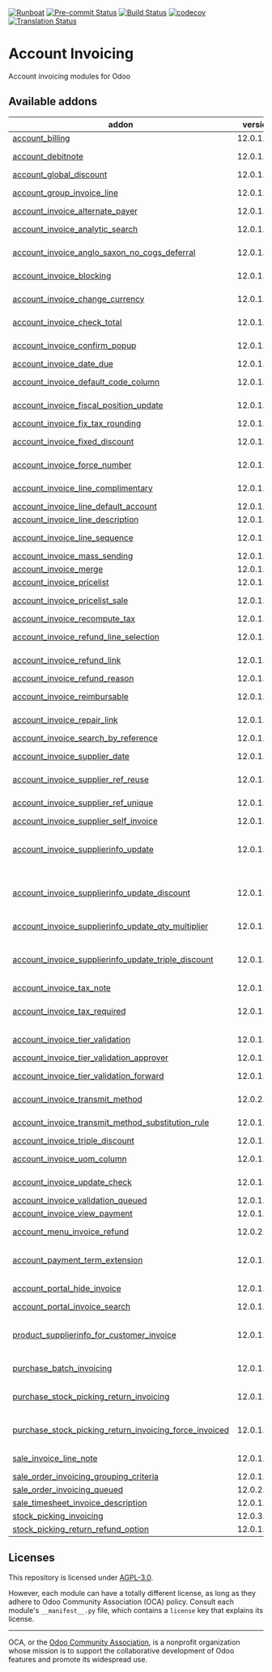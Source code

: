 
[![Runboat](https://img.shields.io/badge/runboat-Try%20me-875A7B.png)](https://runboat.odoo-community.org/builds?repo=OCA/account-invoicing&target_branch=12.0)
[![Pre-commit Status](https://github.com/OCA/account-invoicing/actions/workflows/pre-commit.yml/badge.svg?branch=12.0)](https://github.com/OCA/account-invoicing/actions/workflows/pre-commit.yml?query=branch%3A12.0)
[![Build Status](https://github.com/OCA/account-invoicing/actions/workflows/test.yml/badge.svg?branch=12.0)](https://github.com/OCA/account-invoicing/actions/workflows/test.yml?query=branch%3A12.0)
[![codecov](https://codecov.io/gh/OCA/account-invoicing/branch/12.0/graph/badge.svg)](https://codecov.io/gh/OCA/account-invoicing)
[![Translation Status](https://translation.odoo-community.org/widgets/account-invoicing-12-0/-/svg-badge.svg)](https://translation.odoo-community.org/engage/account-invoicing-12-0/?utm_source=widget)

<!-- /!\ do not modify above this line -->

# Account Invoicing

Account invoicing modules for Odoo

<!-- /!\ do not modify below this line -->

<!-- prettier-ignore-start -->

[//]: # (addons)

Available addons
----------------
addon | version | maintainers | summary
--- | --- | --- | ---
[account_billing](account_billing/) | 12.0.1.0.1 | [![Saran440](https://github.com/Saran440.png?size=30px)](https://github.com/Saran440) | Group invoice as billing before payment
[account_debitnote](account_debitnote/) | 12.0.1.0.0 |  | Create debit note from invoice and vendor bill
[account_global_discount](account_global_discount/) | 12.0.1.2.2 |  | Account Global Discount
[account_group_invoice_line](account_group_invoice_line/) | 12.0.1.0.1 |  | Add option to group invoice lines per account
[account_invoice_alternate_payer](account_invoice_alternate_payer/) | 12.0.1.0.1 |  | Set a alternate payor/payee in invoices
[account_invoice_analytic_search](account_invoice_analytic_search/) | 12.0.1.0.0 |  | Search invoices by analytic account or by project manager
[account_invoice_anglo_saxon_no_cogs_deferral](account_invoice_anglo_saxon_no_cogs_deferral/) | 12.0.1.0.0 |  | Invalidates the COGS deferral introduced by the anglo saxon module
[account_invoice_blocking](account_invoice_blocking/) | 12.0.1.0.1 |  | Set a blocking (No Follow-up) flag on invoices
[account_invoice_change_currency](account_invoice_change_currency/) | 12.0.1.1.0 |  | Allows to change currency of Invoice by wizard
[account_invoice_check_total](account_invoice_check_total/) | 12.0.1.1.1 |  | Check if the verification total is equal to the bill's total
[account_invoice_confirm_popup](account_invoice_confirm_popup/) | 12.0.1.0.0 |  | Adds a confirmation popup before validation
[account_invoice_date_due](account_invoice_date_due/) | 12.0.1.1.0 | [![luisg123v](https://github.com/luisg123v.png?size=30px)](https://github.com/luisg123v) | Update Invoice's Due Date
[account_invoice_default_code_column](account_invoice_default_code_column/) | 12.0.1.0.1 | [![legalsylvain](https://github.com/legalsylvain.png?size=30px)](https://github.com/legalsylvain) | Display Default code product in a dedicated column on invoice reports
[account_invoice_fiscal_position_update](account_invoice_fiscal_position_update/) | 12.0.1.0.2 |  | Changing the fiscal position of an invoice will auto-update invoice lines
[account_invoice_fix_tax_rounding](account_invoice_fix_tax_rounding/) | 12.0.1.0.0 |  | Fix invoice tax rounding globally
[account_invoice_fixed_discount](account_invoice_fixed_discount/) | 12.0.1.0.1 |  | Allows to apply fixed amount discounts in invoices.
[account_invoice_force_number](account_invoice_force_number/) | 12.0.1.0.0 |  | Allows to force invoice numbering on specific invoices
[account_invoice_line_complimentary](account_invoice_line_complimentary/) | 12.0.1.0.0 |  | Define Invoice Lines for complimentary Products.
[account_invoice_line_default_account](account_invoice_line_default_account/) | 12.0.1.0.1 |  | Account Invoice Line Default Account
[account_invoice_line_description](account_invoice_line_description/) | 12.0.1.0.0 |  | Account invoice line description
[account_invoice_line_sequence](account_invoice_line_sequence/) | 12.0.1.1.1 |  | Adds sequence field on invoice lines to manage its order.
[account_invoice_mass_sending](account_invoice_mass_sending/) | 12.0.1.0.0 |  | Account Invoice Mass Sending
[account_invoice_merge](account_invoice_merge/) | 12.0.1.0.3 |  | Merge invoices in draft
[account_invoice_pricelist](account_invoice_pricelist/) | 12.0.1.0.6 |  | Add partner pricelist on invoices
[account_invoice_pricelist_sale](account_invoice_pricelist_sale/) | 12.0.1.0.0 |  | Module to fill pricelist from sales order in invoice.
[account_invoice_recompute_tax](account_invoice_recompute_tax/) | 12.0.1.0.1 | [![legalsylvain](https://github.com/legalsylvain.png?size=30px)](https://github.com/legalsylvain) | Reset Tax Lines Values
[account_invoice_refund_line_selection](account_invoice_refund_line_selection/) | 12.0.1.0.0 |  | This module allows the user to refund specific lines in a invoice
[account_invoice_refund_link](account_invoice_refund_link/) | 12.0.1.0.0 |  | Link refund invoice with its original invoice
[account_invoice_refund_reason](account_invoice_refund_reason/) | 12.0.1.0.1 | [![max3903](https://github.com/max3903.png?size=30px)](https://github.com/max3903) | Account Invoice Refund Reason.
[account_invoice_reimbursable](account_invoice_reimbursable/) | 12.0.1.0.0 |  | Create the option to add reimbursables on invoices
[account_invoice_repair_link](account_invoice_repair_link/) | 12.0.1.0.0 |  | Adds a link in the invoice to the repair from which it was generated
[account_invoice_search_by_reference](account_invoice_search_by_reference/) | 12.0.1.0.1 |  | Account invoice search by reference
[account_invoice_supplier_date](account_invoice_supplier_date/) | 12.0.1.0.0 |  | Move accounting date in supplier invoice near date invoice
[account_invoice_supplier_ref_reuse](account_invoice_supplier_ref_reuse/) | 12.0.1.0.0 |  | Makes it possible to reuse supplier invoice references
[account_invoice_supplier_ref_unique](account_invoice_supplier_ref_unique/) | 12.0.1.0.0 |  | Checks that supplier invoices are not entered twice
[account_invoice_supplier_self_invoice](account_invoice_supplier_self_invoice/) | 12.0.1.1.0 |  | Purchase Self Invoice
[account_invoice_supplierinfo_update](account_invoice_supplierinfo_update/) | 12.0.1.1.0 |  | In the supplier invoice, automatically updates all products whose unit price on the line is different from the supplier price
[account_invoice_supplierinfo_update_discount](account_invoice_supplierinfo_update_discount/) | 12.0.1.1.0 | [![legalsylvain](https://github.com/legalsylvain.png?size=30px)](https://github.com/legalsylvain) | In the supplier invoice, automatically update all products whose discount on the line is different from the supplier discount
[account_invoice_supplierinfo_update_qty_multiplier](account_invoice_supplierinfo_update_qty_multiplier/) | 12.0.1.0.1 | [![legalsylvain](https://github.com/legalsylvain.png?size=30px)](https://github.com/legalsylvain) | In the invoice Supplierinfo wizard, allow to change the Quantity Multiplier field
[account_invoice_supplierinfo_update_triple_discount](account_invoice_supplierinfo_update_triple_discount/) | 12.0.1.1.0 | [![legalsylvain](https://github.com/legalsylvain.png?size=30px)](https://github.com/legalsylvain) | In the supplier invoice, automatically update all products whose discounts on the line is different from the supplier discounts
[account_invoice_tax_note](account_invoice_tax_note/) | 12.0.1.0.0 |  | Print tax notes on customer invoices
[account_invoice_tax_required](account_invoice_tax_required/) | 12.0.1.0.2 |  | This module adds functional a check on invoice to force user to set tax on invoice line.
[account_invoice_tier_validation](account_invoice_tier_validation/) | 12.0.1.0.3 |  | Extends the functionality of Invoice to support a tier validation process.
[account_invoice_tier_validation_approver](account_invoice_tier_validation_approver/) | 12.0.1.0.1 |  | Account Invoice Tier Validation Approver
[account_invoice_tier_validation_forward](account_invoice_tier_validation_forward/) | 12.0.1.0.1 |  | Account Invoice Tier Validation - Forward Option
[account_invoice_transmit_method](account_invoice_transmit_method/) | 12.0.2.0.0 |  | Configure invoice transmit method (email, post, portal, ...)
[account_invoice_transmit_method_substitution_rule](account_invoice_transmit_method_substitution_rule/) | 12.0.1.0.0 |  | This addon allow to set substitution rules for transmit method
[account_invoice_triple_discount](account_invoice_triple_discount/) | 12.0.1.0.1 |  | Manage triple discount on invoice lines
[account_invoice_uom_column](account_invoice_uom_column/) | 12.0.1.0.1 | [![legalsylvain](https://github.com/legalsylvain.png?size=30px)](https://github.com/legalsylvain) | Display UoM invoice line in a dedicated column on invoice reports
[account_invoice_update_check](account_invoice_update_check/) | 12.0.1.0.2 | [![legalsylvain](https://github.com/legalsylvain.png?size=30px)](https://github.com/legalsylvain) | Check if it"s possible to update account invoice lines
[account_invoice_validation_queued](account_invoice_validation_queued/) | 12.0.1.0.0 | [![pedrobaeza](https://github.com/pedrobaeza.png?size=30px)](https://github.com/pedrobaeza) | Enqueue account invoice validation
[account_invoice_view_payment](account_invoice_view_payment/) | 12.0.1.0.1 |  | Access to the payment from an invoice
[account_menu_invoice_refund](account_menu_invoice_refund/) | 12.0.2.0.1 | [![kittiu](https://github.com/kittiu.png?size=30px)](https://github.com/kittiu) | New invoice menu that combine invoices and refunds
[account_payment_term_extension](account_payment_term_extension/) | 12.0.1.2.2 |  | Adds rounding, months, weeks and multiple payment days properties on payment term lines
[account_portal_hide_invoice](account_portal_hide_invoice/) | 12.0.1.0.0 | [![Khalid-SerpentCS](https://github.com/Khalid-SerpentCS.png?size=30px)](https://github.com/Khalid-SerpentCS) | Hide invoices on customer portal.
[account_portal_invoice_search](account_portal_invoice_search/) | 12.0.1.0.1 |  | Account Portal Invoice Search
[product_supplierinfo_for_customer_invoice](product_supplierinfo_for_customer_invoice/) | 12.0.1.0.0 |  | Based on product_customer_code, this module loads in every account invoice the customer code defined in the product
[purchase_batch_invoicing](purchase_batch_invoicing/) | 12.0.1.2.1 |  | Make invoices for all ready purchase orders
[purchase_stock_picking_return_invoicing](purchase_stock_picking_return_invoicing/) | 12.0.1.1.0 | [![pedrobaeza](https://github.com/pedrobaeza.png?size=30px)](https://github.com/pedrobaeza) [![MiquelRForgeFlow](https://github.com/MiquelRForgeFlow.png?size=30px)](https://github.com/MiquelRForgeFlow) | Add an option to refund returned pickings
[purchase_stock_picking_return_invoicing_force_invoiced](purchase_stock_picking_return_invoicing_force_invoiced/) | 12.0.1.0.0 | [![jbeficent](https://github.com/jbeficent.png?size=30px)](https://github.com/jbeficent) | Glue module between purchase_force_invoiced and purchase_stock_picking_return_invoicing
[sale_invoice_line_note](sale_invoice_line_note/) | 12.0.1.0.0 |  | Propagate sale order note lines to the invoice
[sale_order_invoicing_grouping_criteria](sale_order_invoicing_grouping_criteria/) | 12.0.1.0.0 | [![pedrobaeza](https://github.com/pedrobaeza.png?size=30px)](https://github.com/pedrobaeza) | Sales order invoicing grouping criteria
[sale_order_invoicing_queued](sale_order_invoicing_queued/) | 12.0.2.0.0 |  | Enqueue sales order invoicing
[sale_timesheet_invoice_description](sale_timesheet_invoice_description/) | 12.0.1.0.1 |  | Add timesheet details in invoice line
[stock_picking_invoicing](stock_picking_invoicing/) | 12.0.3.1.0 |  | Stock Picking Invoicing
[stock_picking_return_refund_option](stock_picking_return_refund_option/) | 12.0.1.0.0 | [![sergio-teruel](https://github.com/sergio-teruel.png?size=30px)](https://github.com/sergio-teruel) | Update the refund options in pickings

[//]: # (end addons)

<!-- prettier-ignore-end -->

## Licenses

This repository is licensed under [AGPL-3.0](LICENSE).

However, each module can have a totally different license, as long as they adhere to Odoo Community Association (OCA)
policy. Consult each module's `__manifest__.py` file, which contains a `license` key
that explains its license.

----
OCA, or the [Odoo Community Association](http://odoo-community.org/), is a nonprofit
organization whose mission is to support the collaborative development of Odoo features
and promote its widespread use.
